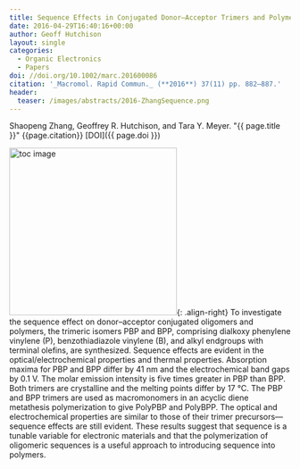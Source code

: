 ```yaml
---
title: Sequence Effects in Conjugated Donor–Acceptor Trimers and Polymers
date: 2016-04-29T16:40:16+00:00
author: Geoff Hutchison
layout: single
categories:
  - Organic Electronics
  - Papers
doi: //doi.org/10.1002/marc.201600086
citation: '_Macromol. Rapid Commun._ (**2016**) 37(11) pp. 882–887.'
header:
  teaser: /images/abstracts/2016-ZhangSequence.png
---
```

Shaopeng Zhang, Geoffrey R. Hutchison, and Tara Y. Meyer. "{{ page.title }}" {{page.citation}} [DOI]({{ page.doi }})

<!--more-->

<img alt="toc image" src="{{ page.header.teaser }}" width="300 px">{: .align-right}
To investigate the sequence effect on donor–acceptor conjugated oligomers and polymers, the trimeric isomers PBP and BPP, comprising dialkoxy phenylene vinylene (P), benzothiadiazole vinylene (B), and alkyl endgroups with terminal olefins, are synthesized. Sequence effects are evident in the optical/electrochemical properties and thermal properties. Absorption maxima for PBP and BPP differ by 41 nm and the electrochemical band gaps by 0.1 V. The molar emission intensity is five times greater in PBP than BPP. Both trimers are crystalline and the melting points differ by 17 °C. The PBP and BPP trimers are used as macromonomers in an acyclic diene metathesis polymerization to give PolyPBP and PolyBPP. The optical and electrochemical properties are similar to those of their trimer precursors—sequence effects are still evident. These results suggest that sequence is a tunable variable for electronic materials and that the polymerization of oligomeric sequences is a useful approach to introducing sequence into polymers.
